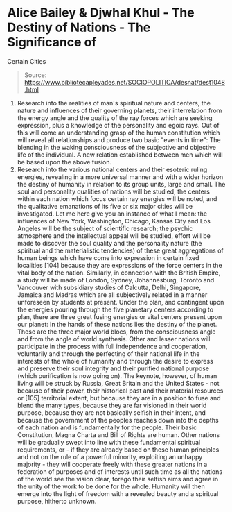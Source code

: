 # Alice Bailey & Djwhal Khul - The Destiny of Nations - The Significance of
Certain Cities

> Source: https://www.bibliotecapleyades.net/SOCIOPOLITICA/desnat/dest1048.html

1. Research into the realities of man's spiritual nature and centers, the nature and influences of their governing planets, their interrelation from the energy angle and the quality of the ray forces which are seeking expression, plus a knowledge of the personality and egoic rays. Out of this will come an understanding grasp of the human constitution which will reveal all relationships and produce two basic "events in time": The blending in the waking consciousness of the subjective and objective life of the individual. A new relation established between men which will be based upon the above fusion.
2. Research into the various national centers and their esoteric ruling energies, revealing in a more universal manner and with a wider horizon the destiny of humanity in relation to its group units, large and small. The soul and personality qualities of nations will be studied, the centers within each nation which focus certain ray energies will be noted, and the qualitative emanations of its five or six major cities will be investigated. Let me here give you an instance of what I mean: the influences of New York, Washington, Chicago, Kansas City and Los Angeles will be the subject of scientific research; the psychic atmosphere and the intellectual appeal will be studied, effort will be made to discover the soul quality and the personality nature (the spiritual and the materialistic tendencies) of these great aggregations of human beings which have come into expression in certain fixed localities [104] because they are expressions of the force centers in the vital body of the nation.
Similarly, in connection with the British Empire, a study will be made of London, Sydney, Johannesburg, Toronto and Vancouver with subsidiary studies of Calcutta, Delhi, Singapore, Jamaica and Madras which are all subjectively related in a manner unforeseen by students at present. Under the plan, and contingent upon the energies pouring through the five planetary centers according to plan, there are three great fusing energies or vital centers present upon our planet:
In the hands of these nations lies the destiny of the planet. These are the three major world blocs, from the consciousness angle and from the angle of world synthesis. Other and lesser nations will participate in the process with full independence and cooperation, voluntarily and through the perfecting of their national life in the interests of the whole of humanity and through the desire to express and preserve their soul integrity and their purified national purpose (which purification is now going on). The keynote, however, of human living will be struck by Russia, Great Britain and the United States - not because of their power, their historical past and their material resources or [105] territorial extent, but because they are in a position to fuse and blend the many types, because they are far visioned in their world purpose, because they are not basically selfish in their intent, and because the government of the peoples reaches down into the depths of each nation and is fundamentally for the people. Their basic Constitution, Magna Charta and Bill of Rights are human. Other nations will be gradually swept into line with these fundamental spiritual requirements, or - if they are already based on these human principles and not on the rule of a powerful minority, exploiting an unhappy majority - they will cooperate freely with these greater nations in a federation of purposes and of interests until such time as all the nations of the world see the vision clear, forego their selfish aims and agree in the unity of the work to be done for the whole. Humanity will then emerge into the light of freedom with a revealed beauty and a spiritual purpose, hitherto unknown.
